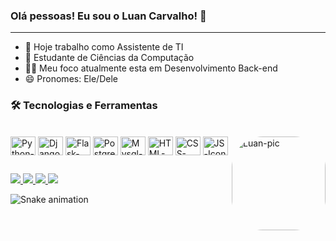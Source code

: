 ### Olá pessoas! Eu sou o Luan Carvalho! 👋
---
- 🔭 Hoje trabalho como Assistente de TI
- 🌱 Estudante de Ciências da Computação
- 🧑‍💻 Meu foco atualmente esta em Desenvolvimento Back-end
- 😄 Pronomes: Ele/Dele

### 🛠️ Tecnologias e Ferramentas

<div style="display: inline_block"><br>
  <img align="center" alt="Python-Icon" height="30" width="40" src="https://cdn.jsdelivr.net/gh/devicons/devicon/icons/python/python-original.svg">
  <img align="center" alt="Django-Icon" height="30" width="40" src="https://cdn.jsdelivr.net/gh/devicons/devicon/icons/django/django-plain.svg">
  <img align="center" alt="Flask-Icon" height="30" width="40" src="https://cdn.jsdelivr.net/gh/devicons/devicon/icons/flask/flask-original.svg">
  <img align="center" alt="Postgres-Icon" height="30" width="40" src="https://cdn.jsdelivr.net/gh/devicons/devicon/icons/postgresql/postgresql-original.svg"> 
  <img align="center" alt="Mysql-Icon" height="30" width="40" src="https://icongr.am/devicon/mysql-original.svg?size=128&color=currentColor">
  <img align="center" alt="HTML-Icon" height="30" width="40" src="https://cdn.jsdelivr.net/gh/devicons/devicon/icons/html5/html5-original.svg"> 
  <img align="center" alt="CSS-Icon" height="30" width="40" src="https://cdn.jsdelivr.net/gh/devicons/devicon/icons/css3/css3-original.svg"> 
  <img align="center" alt="JS-Icon" height="30" width="40" src="https://cdn.jsdelivr.net/gh/devicons/devicon/icons/javascript/javascript-original.svg">
  <img align="right" alt="Luan-pic" height="150" style="border-radius:50px;" src="https://media.giphy.com/media/jtozOaHFzh1FQYpwyx/giphy.gif">
</div>
  
##
  
<div> 
  <a href="https://www.linkedin.com/in/luancarvalho0/" target="_blank"><img src="https://img.shields.io/badge/-LinkedIn-%230077B5?style=for-the-badge&logo=linkedin&logoColor=white" target="_blank">
 </a>
 <a href="" target="_blank"><img src="https://img.shields.io/badge/website-000000?style=for-the-badge&logo=About.me&logoColor=white" target="_blank">
 </a>
 <a href="" target="_blank"><img src="https://img.shields.io/badge/WhatsApp-25D366?style=for-the-badge&logo=whatsapp&logoColor=white" target="_blank">
 </a>
 <a href="" target="_blank"><img src="https://img.shields.io/badge/Gmail-D14836?style=for-the-badge&logo=gmail&logoColor=white" target="_blank">
 </a>
</div>


![Snake animation](https://github.com/luancarvalho0/luancarvalho0/blob/output/github-contribution-grid-snake.svg)
